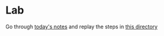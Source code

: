 # Lab

Go through [today's notes](../../instructor_notes/2.%20BUILD.md) and replay the steps in [this directory](blog/)
